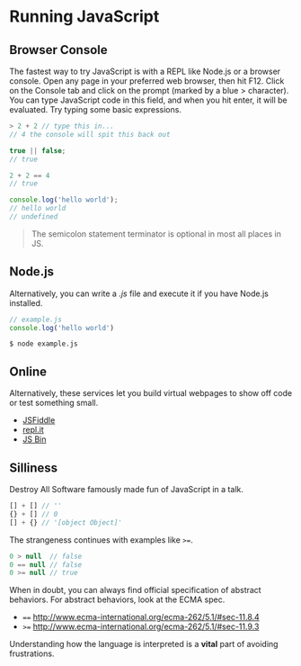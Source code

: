 # Running JavaScript

## Browser Console
The fastest way to try JavaScript is with a REPL like Node.js or a browser console. Open any page in your preferred web browser, then hit F12. Click on the Console tab and click on the prompt (marked by a blue > character). You can type JavaScript code in this field, and when you hit enter, it will be evaluated. Try typing some basic expressions.

```js
> 2 + 2 // type this in...
// 4 the console will spit this back out

true || false;
// true

2 + 2 == 4
// true

console.log('hello world');
// hello world
// undefined
```

> The semicolon statement terminator is optional in most all places in JS.

## Node.js
Alternatively, you can write a *.js* file and execute it if you have Node.js installed.

```js
// example.js
console.log('hello world')
```

```shell
$ node example.js
```

## Online
Alternatively, these services let you build virtual webpages to show off code or test something small.

- [JSFiddle](https://jsfiddle.net/)
- [repl.it](https://repl.it)
- [JS Bin](https://jsbin.com/)

## Silliness
Destroy All Software famously made fun of JavaScript in a talk.

```js
[] + [] // ''
{} + [] // 0
[] + {} // '[object Object]'
```

The strangeness continues with examples like `>=`.

```js
0 > null  // false
0 == null // false
0 >= null // true
```

When in doubt, you can always find official specification of abstract behaviors. For abstract behaviors, look at the ECMA spec.

- `==` http://www.ecma-international.org/ecma-262/5.1/#sec-11.8.4
- `>=` http://www.ecma-international.org/ecma-262/5.1/#sec-11.9.3

Understanding how the language is interpreted is a **vital** part of avoiding frustrations.
